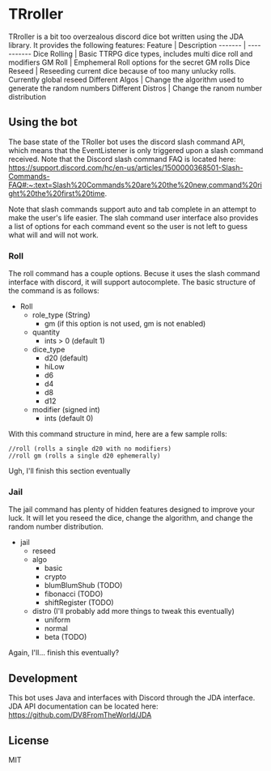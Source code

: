 # TRroller
TRroller is a bit too overzealous discord dice bot written using the JDA library.  It provides the following features:
Feature 			| Description
------- 			| -----------
Dice Rolling		| Basic TTRPG dice types, includes multi dice roll and modifiers
GM Roll				| Emphemeral Roll options for the secret GM rolls
Dice Reseed			| Reseeding current dice because of too many unlucky rolls.  Currently global reseed
Different Algos		| Change the algorithm used to generate the random numbers
Different Distros	| Change the ranom number distribution

## Using the bot
The base state of the TRoller bot uses the discord slash command API, which means that the EventListener is only triggered upon a slash command received.  Note that the Discord slash command FAQ is located here:
https://support.discord.com/hc/en-us/articles/1500000368501-Slash-Commands-FAQ#:~:text=Slash%20Commands%20are%20the%20new,command%20right%20the%20first%20time.

Note that slash commands support auto and tab complete in an attempt to make the user's life easier.  The slah command user interface also provides a list of options for each command event so the user is not left to guess what will and will not work.  

### Roll
The roll command has a couple options.  Becuse it uses the slash command interface with discord, it will support autocomplete.  The basic structure of the command is as follows:
* Roll
	* role_type (String)
		* gm (if this option is not used, gm is not enabled)
	* quantity
		* ints > 0 (default 1)
	* dice_type
		* d20 (default)
		* hiLow
		* d6 
		* d4 
		* d8 
		* d12 
	* modifier (signed int)
		* ints (default 0)
		
With this command structure in mind, here are a few sample rolls:

	//roll (rolls a single d20 with no modifiers)
	//roll gm (rolls a single d20 ephemerally)

Ugh, I'll finish this section eventually

### Jail
The jail command has plenty of hidden features designed to improve your luck.  It will let you reseed the dice, change the algorithm, and change the random number distribution.  
* jail
	* reseed 
	* algo
		* basic
		* crypto
		* blumBlumShub (TODO)
		* fibonacci (TODO)
		* shiftRegister (TODO)
	* distro (I'll probably add more things to tweak this eventually)
		* uniform
		* normal
		* beta (TODO)
		
Again, I'll... finish this eventually?

## Development
This bot uses Java and interfaces with Discord through the JDA interface.  JDA API documentation can be located here:
https://github.com/DV8FromTheWorld/JDA

## License 
MIT 
	